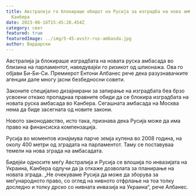 ```yaml
---
title: Австралија го блокираше обидот на Русија за изградба на нова амбасада во
  Канбера
date: 2023-06-16T15:45:28.454Z
category: свет
featured: true
featuredImage: ../img/5-45-avstr-rus-ambasda.jpg
author: Вардарски
---
```

Австралија ја блокираше изградбата на новата руска амбасада во близина на парламентот, наведувајќи го ризикот од шпионажа. Ова го објави Би-Би-Си. Премиерот Ентони Албанес рече дека разузнавачките агенции дале многу јасни безбедносни совети.

Законите специјално дизајнирани за запирање на изградбата беа брзо усвоени откако пропаднаа правните обиди да се блокира изградбата на новата руска амбасада во Канбера. Сегашната амбасада на Москва нема да биде засегната од новите закони.

Новото законодавство, исто така, признава дека Русија може да има право на финансиска компензација.

Русија во моментов изнајмува парче земја купена во 2008 година, на околу 400 метри од зградата на парламентот. Таму се поставуваа темели на нова зграда на амбасадата.

Бидејќи односите меѓу Австралија и Русија се влошија по инвазијата на Украина, Канбера одлучи да ја откаже дозволата за планирање на новата зграда. „Не очекуваме Русија да може да зборува за меѓународното право, со оглед на нивното отфрлање на тоа толку доследно и толку дрско со нивната инвазија на Украина“, рече Албанес.